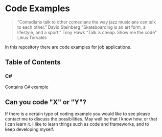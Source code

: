 
# Code Examples 

> "Comedians talk to other comedians the way jazz musicians can talk to each other." David Steinberg
> "Skateboarding is an art form, a lifestyle, and a sport." Tony Hawk
> "Talk is cheap. Show me the code" Linus Torvalds

In this repository there are code examples for job applications.

## Table of Contents

### C#

Contains C# example

###
## Can you code "X" or "Y"?

If there is a certain type of coding example you would like to see please contact me to discuss the possibilities.
May well be that I know how, or that I can learn it. I like to learn things such as code and frameworks, and to keep developing myself.







